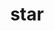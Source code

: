 ---
layout: smileys&emotion
title: star
emoji: star
permalink: ⭐.html
image: assets/img/3moji/star.png
---